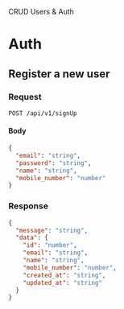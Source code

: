 CRUD Users & Auth

# Auth
## Register a new user
### Request
`POST /api/v1/signUp`
#### Body
```json
{
  "email": "string",
  "password": "string",
  "name": "string",
  "mobile_number": "number"
}
```

### Response
```json
{
  "message": "string",
  "data": {
    "id": "number",
    "email": "string",
    "name": "string",
    "mobile_number": "number",
    "created_at": "string",
    "updated_at": "string"
  }
}
```